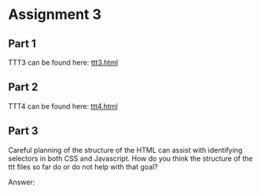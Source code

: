 # Assignment 3

## Part 1

TTT3 can be found here: [ttt3.html](https://shaka3507.github.io/assignment3/ttt3.html)

## Part 2

TTT4 can be found here: [ttt4.html](https://shaka3507.github.io/assignment3/ttt4.html)

## Part 3

Careful planning of the structure of the HTML can assist with identifying selectors in both CSS and Javascript. How do you think the structure of the ttt files so far do or do not help with that goal?

Answer:


